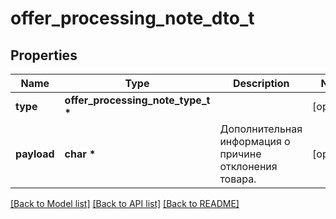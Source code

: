 # offer_processing_note_dto_t

## Properties
Name | Type | Description | Notes
------------ | ------------- | ------------- | -------------
**type** | **offer_processing_note_type_t \*** |  | [optional] 
**payload** | **char \*** | Дополнительная информация о причине отклонения товара.  | [optional] 

[[Back to Model list]](../README.md#documentation-for-models) [[Back to API list]](../README.md#documentation-for-api-endpoints) [[Back to README]](../README.md)


